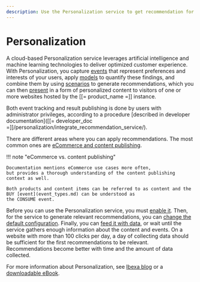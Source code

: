 ```yaml
---
description: Use the Personalization service to get recommendation for users based on their behavior and on the scenarios you configure.
---
```


# Personalization

A cloud-based Personalization service leverages artificial intelligence and machine learning 
technologies to deliver optimized customer experience. 
With Personalization, you capture [events](event_types.md) that represent preferences 
and interests of your users, apply [models](recommendation_models.md) to quantify these findings, and combine them 
by using [scenarios](scenarios.md) to generate recommendations, which you can then [present](integrate_scenario_results.md) in a form 
of personalized content to visitors of one or more websites hosted by the [[= product_name =]] instance.

Both event tracking and result publishing is done by users with administrator privileges, 
according to a procedure [described in developer documentation]([[= developer_doc =]]/personalization/integrate_recommendation_service/).

There are different areas where you can apply recommendations. 
The most common ones are [eCommerce and content publishing](use_cases.md).

!!! note "eCommerce vs. content publishing"

    Documentation mentions eCommerce use cases more often,
    but provides a thorough understanding of the content publishing context as well.

    Both products and content items can be referred to as content and the BUY [event](event_types.md) can be understood as
    the CONSUME event.

Before you can use the Personalization service, you must [enable it](enable_personalization.md).
Then, for the service to generate relevant recommendations, 
you can [change the default configuration](configure_personalization.md).
Finally, you can [feed it with data](content_import.md), or wait until the service 
gathers enough information about the content and events. 
On a website with more than 100 clicks per day, a day of collecting data should 
be sufficient for the first recommendations to be relevant.
Recommendations become better with time and the amount of data collected.

For more information about Personalization, see [Ibexa blog](https://www.ibexa.co/blog/ibexa-dxp-v3.3-new-feature-preview-personalization-simplified-and-dxp-integrated) or a [downloadable eBook](https://www.ibexa.co/events/ibexa-engage-2021/resources/downloads/the-basics-of-personalization).
